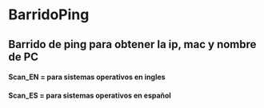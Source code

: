# BarridoPing
## Barrido de ping para obtener la ip, mac y nombre de PC
#### Scan_EN = para sistemas operativos en ingles
#### Scan_ES = para sistemas operativos en español
